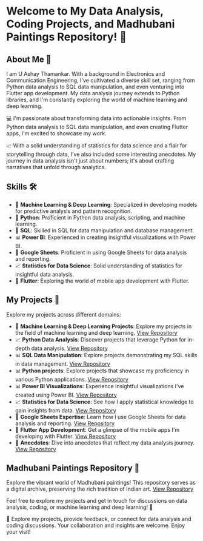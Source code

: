 # Welcome to My Data Analysis, Coding Projects, and Madhubani Paintings Repository! 👋

## About Me 🚀
I am U Ashay Thamankar. With a background in Electronics and Communication Engineering, I've cultivated a diverse skill set, ranging from Python data analysis to SQL data manipulation, and even venturing into Flutter app development. My data analysis journey extends to Python libraries, and I'm constantly exploring the world of machine learning and deep learning.

💻 I'm passionate about transforming data into actionable insights. From Python data analysis to SQL data manipulation, and even creating Flutter apps, I'm excited to showcase my work.

📈 With a solid understanding of statistics for data science and a flair for storytelling through data, I've also included some interesting anecdotes. My journey in data analysis isn't just about numbers; it's about crafting narratives that unfold through analytics.

## Skills 🛠️

- 🤖 **Machine Learning & Deep Learning**: Specialized in developing models for predictive analysis and pattern recognition.
- 🐍 **Python**: Proficient in Python data analysis, scripting, and machine learning.
- 💼 **SQL**: Skilled in SQL for data manipulation and database management.
- 📊 **Power BI**: Experienced in creating insightful visualizations with Power BI.
- 📗 **Google Sheets**: Proficient in using Google Sheets for data analysis and reporting.
- 📈 **Statistics for Data Science**: Solid understanding of statistics for insightful data analysis.
- 📱 **Flutter**: Exploring the world of mobile app development with Flutter.

## My Projects 📗

Explore my projects across different domains:

- 🤖 **Machine Learning & Deep Learning Projects**: Explore my projects in the field of machine learning and deep learning. [View Repository](https://github.com/ashay-thamankar/deep-learning-and-machine-learning)
- 📈 **Python Data Analysis**: Discover projects that leverage Python for in-depth data analysis. [View Repository](https://github.com/ashay-thamankar/data_analysis/tree/main#-data-analysis-projects)
- 📊 **SQL Data Manipulation**: Explore projects demonstrating my SQL skills in data management. [View Repository](https://github.com/ashay-thamankar/SQL_Projects)
- 📊 **Python projects**: Explore projects that showcase my proficiency in various Python applications. [View Repository](https://github.com/ashay-thamankar/python_projects#python-projects-)
- 📊 **Power BI Visualizations**: Experience insightful visualizations I've created using Power BI. [View Repository](https://github.com/ashay-thamankar/power_bi_projects#power-bi-projects-)
- 📈 **Statistics for Data Science**: See how I apply statistical knowledge to gain insights from data. [View Repository](https://github.com/ashay-thamankar/Statistical_Insights)
- 📗 **Google Sheets Expertise**: Learn how I use Google Sheets for data analysis and reporting. [View Repository](https://docs.google.com/spreadsheets/d/1AZQMnJ7A2EB54UNaRIPbqI5-apUhbgl_zUYyPt21G30/edit?usp=sharing)
- 📱 **Flutter App Development**: Get a glimpse of the mobile apps I'm developing with Flutter. [View Repository](https://github.com/ashay-thamankar/flutter_projects)
- 📒 **Anecdotes**: Dive into anecdotes that reflect my data analysis journey. [View Repository](https://github.com/ashay-thamankar/anecdotes)

## Madhubani Paintings Repository 🎨

Explore the vibrant world of Madhubani paintings! This repository serves as a digital archive, preserving the rich tradition of Indian art. [View Repository](https://github.com/ashay-thamankar/Madhubani-Painting/tree/main#madhubani-paintings-repository)

Feel free to explore my projects and get in touch for discussions on data analysis, coding, or machine learning and deep learning! 💬

🌟 Explore my projects, provide feedback, or connect for data analysis and coding discussions. Your collaboration and insights are welcome. Enjoy your visit!
